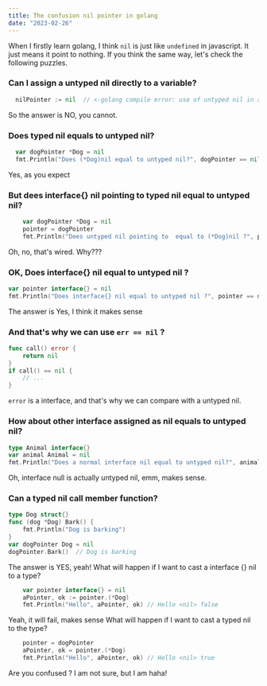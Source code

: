 ```yaml
---
title: The confusion nil pointer in golang
date: "2023-02-26"
---
```


When I firstly learn golang, I think `nil` is just like `undefined` in javascript. It just means it point to nothing.
If you think the same way, let's check the following puzzles.

### Can I assign a untyped nil directly to a variable?

```go
  nilPointer := nil  // <-golang compile error: use of untyped nil in assignment
```

So the answer is NO, you cannot.

### Does typed nil equals to untyped nil?

```go
  var dogPointer *Dog = nil
  fmt.Println("Does (*Dog)nil equal to untyped nil?", dogPointer == nil)  // Does (*Dog)nil equal to untyped nil? true
```

Yes, as you expect

### But dees interface{} nil pointing to typed nil equal to untyped nil?

```go
	var dogPointer *Dog = nil
	pointer = dogPointer
	fmt.Println("Dees untyped nil pointing to  equal to (*Dog)nil ?", pointer == nil) // Does (*Dog)nil equal to untyped nil? true
```

Oh, no, that's wired. Why???

### OK, Does interface{} nil equal to untyped nil ?

```go
var pointer interface{} = nil
fmt.Println("Does interface{} nil equal to untyped nil ?", pointer == nil) // Does interface{} nil equal to untyped nil ? true
```

The answer is Yes, I think it makes sense

### And that's why we can use `err == nil` ?

```go
func call() error {
    return nil
}
if call() == nil {
    // ...
}
```

`error` is a interface, and that's why we can compare with a untyped nil.

### How about other interface assigned as nil equals to untyped nil?

```go
type Animal interface{}
var animal Animal = nil
fmt.Println("Does a normal interface nil equal to untyped nil?", animal == nil)  // Does a normal interface nil equal to untyped nil? true
```

Oh, interface null is actually untyped nil, emm, makes sense.

### Can a typed nil call member function?

```go
type Dog struct{}
func (dog *Dog) Bark() {
	fmt.Println("Dog is barking")
}
var dogPointer Dog = nil
dogPointer.Bark()  // Dog is barking
```

The answer is YES, yeah!
What will happen if I want to cast a interface {} nil to a type?

```go
    var pointer interface{} = nil
	aPointer, ok := pointer.(*Dog)
	fmt.Println("Hello", aPointer, ok) // Hello <nil> false
```

Yeah, it will fail, makes sense
What will happen if I want to cast a typed nil to the type?

```go
	pointer = dogPointer
	aPointer, ok = pointer.(*Dog)
	fmt.Println("Hello", aPointer, ok) // Hello <nil> true
```

Are you confused ? I am not sure, but I am haha!
